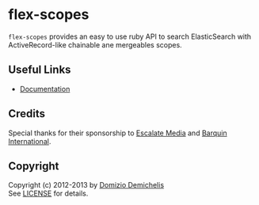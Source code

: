 # flex-scopes

`flex-scopes` provides an easy to use ruby API to search ElasticSearch with ActiveRecord-like chainable ane mergeables scopes.

## Useful Links

* [Documentation](https://github.com/ddnexus/flex/wiki/flex-scopes)

## Credits

Special thanks for their sponsorship to [Escalate Media](http://www.escalatemedia.com) and [Barquin International](http://www.barquin.com).

## Copyright

Copyright (c) 2012-2013 by [Domizio Demichelis](mailto://dd.nexus@gmail.com)<br>
See [LICENSE](./flex-rails/blob/master/LICENSE) for details.
